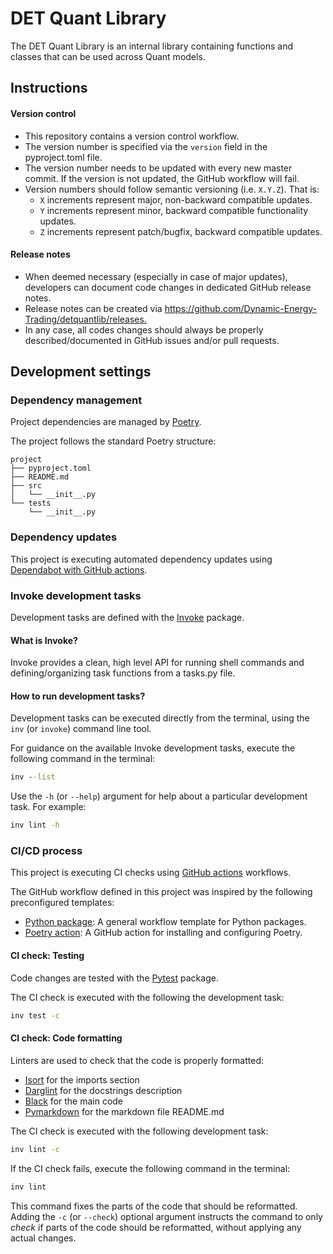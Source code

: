 # DET Quant Library

The DET Quant Library is an internal library containing functions and classes that can be used
across Quant models.

## Instructions

#### Version control

- This repository contains a version control workflow.
- The version number is specified via the `version` field in the pyproject.toml file.
- The version number needs to be updated with every new master commit. If the version is not
  updated, the GitHub workflow will fail.
- Version numbers should follow semantic versioning (i.e. `X.Y.Z`). That is:
  - `X` increments represent major, non-backward compatible updates.
  - `Y` increments represent minor, backward compatible functionality updates.
  - `Z` increments represent patch/bugfix, backward compatible updates.

#### Release notes

- When deemed necessary (especially in case of major updates), developers can document code
  changes in dedicated GitHub release notes.
- Release notes can be created via
  <https://github.com/Dynamic-Energy-Trading/detquantlib/releases.>
- In any case, all codes changes should always be properly described/documented in GitHub
  issues and/or pull requests.

## Development settings

### Dependency management

Project dependencies are managed by [Poetry](https://python-poetry.org/).

The project follows the standard Poetry structure:

```
project
├── pyproject.toml
├── README.md
├── src
│   └── __init__.py
└── tests
    └── __init__.py
```

### Dependency updates

This project is executing automated dependency updates using
[Dependabot with GitHub actions](https://docs.github.com/en/code-security/dependabot/working-with-dependabot/automating-dependabot-with-github-actions).

### Invoke development tasks

Development tasks are defined with the [Invoke](https://www.pyinvoke.org/) package.

#### What is Invoke?

Invoke provides a clean, high level API for running shell commands and defining/organizing task
functions from a tasks.py file.

#### How to run development tasks?

Development tasks can be executed directly from the terminal, using the `inv` (or `invoke`)
command line tool.

For guidance on the available Invoke development tasks, execute the following command in the
terminal:

```cmd
inv --list
```

Use the `-h` (or `--help`) argument for help about a particular development task. For example:

```cmd
inv lint -h
```

### CI/CD process

This project is executing CI checks using [GitHub actions](https://docs.github.com/en/actions)
workflows.

The GitHub workflow defined in this project was inspired by the following preconfigured templates:

- [Python package](https://github.com/actions/starter-workflows/blob/main/ci/python-package.yml):
  A general workflow template for Python packages.
- [Poetry action](https://github.com/marketplace/actions/install-poetry-action): A GitHub action
  for installing and configuring Poetry.

#### CI check: Testing

Code changes are tested with the [Pytest](https://github.com/pytest-dev/pytest) package.

The CI check is executed with the following the development task:

```cmd
inv test -c
```

#### CI check: Code formatting

Linters are used to check that the code is properly formatted:

- [Isort](https://github.com/timothycrosley/isort) for the imports section
- [Darglint](https://github.com/terrencepreilly/darglint) for the docstrings description
- [Black](https://github.com/psf/black) for the main code
- [Pymarkdown](https://github.com/jackdewinter/pymarkdown) for the markdown file README.md

The CI check is executed with the following development task:

```cmd
inv lint -c
```

If the CI check fails, execute the following command in the terminal:

```cmd
inv lint
```

This command fixes the parts of the code that should be reformatted. Adding the `-c` (or
`--check`) optional argument instructs the command to only _check_ if parts of the code should be
reformatted, without applying any actual changes.
